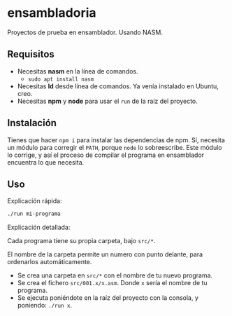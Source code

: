 # ensambladoria

Proyectos de prueba en ensamblador. Usando NASM.

## Requisitos

- Necesitas **nasm** en la línea de comandos.
  - `sudo apt install nasm`
- Necesitas **ld** desde línea de comandos. Ya venía instalado en Ubuntu, creo.
- Necesitas **npm** y **node** para usar el `run` de la raíz del proyecto.

## Instalación

Tienes que hacer `npm i` para instalar las dependencias de npm. Sí, necesita un módulo para corregir el `PATH`, porque `node` lo sobreescribe. Este módulo lo corrige, y así el proceso de compilar el programa en ensamblador encuentra lo que necesita.

## Uso

Explicación rápida:

```sh
./run mi-programa
```

Explicación detallada:

Cada programa tiene su propia carpeta, bajo `src/*`.

El nombre de la carpeta permite un numero con punto delante, para ordenarlos automáticamente.

- Se crea una carpeta en `src/*` con el nombre de tu nuevo programa.
- Se crea el fichero `src/001.x/x.asm`. Donde `x` sería el nombre de tu programa.
- Se ejecuta poniéndote en la raíz del proyecto con la consola, y poniendo: `./run x`. 
